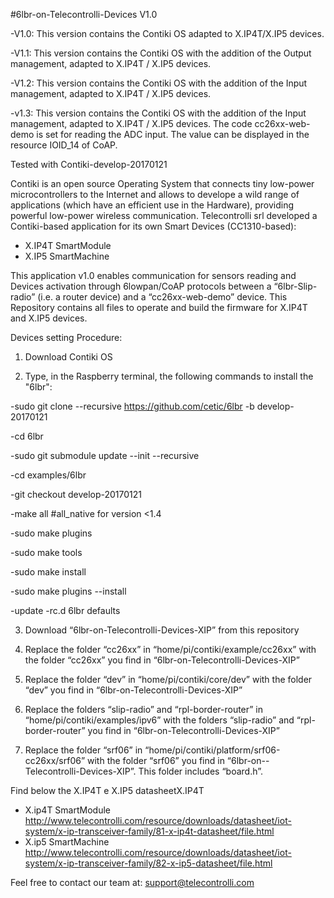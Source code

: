 #6lbr-on-Telecontrolli-Devices V1.0

-V1.0: This version contains the Contiki OS adapted to X.IP4T/X.IP5 devices.

-V1.1: This version contains the Contiki OS with the addition of the Output management, adapted to X.IP4T / X.IP5 devices. 

-V1.2: This version contains the Contiki OS with the addition of the Input management, adapted to X.IP4T / X.IP5 devices.

-v1.3: This version contains the Contiki OS with the addition of the Input management, adapted to X.IP4T / X.IP5 devices. The code cc26xx-web-demo is set for reading the ADC input. The value can be displayed in the resource IOID_14 of CoAP.

Tested with Contiki-develop-20170121

Contiki is an open source Operating System that connects tiny low-power microcontrollers to the Internet and allows to develope a wild range of applications (which have an efficient use in the Hardware), providing powerful low-power wireless communication. Telecontrolli srl developed a Contiki-based application for its own Smart Devices (CC1310-based):

- X.IP4T SmartModule
- X.IP5 SmartMachine

This application v1.0 enables communication for sensors reading and Devices activation through 6lowpan/CoAP protocols between a “6lbr-Slip-radio” (i.e. a router device) and a “cc26xx-web-demo” device. This Repository contains all files to operate and build the firmware for X.IP4T and X.IP5 devices.

Devices setting Procedure:

1) Download Contiki OS

2) Type, in the Raspberry terminal, the following commands to install the "6lbr": 

-sudo git clone --recursive https://github.com/cetic/6lbr -b develop-20170121

-cd 6lbr

-sudo git submodule update --init --recursive

-cd examples/6lbr

-git checkout develop-20170121

-make all #all_native for version <1.4

-sudo make plugins

-sudo make tools

-sudo make install

-sudo make plugins --install

-update -rc.d 6lbr defaults

3) Download “6lbr-on-Telecontrolli-Devices-XIP” from this repository

4) Replace the folder “cc26xx” in “home/pi/contiki/example/cc26xx” with the folder “cc26xx” you find in “6lbr-on-Telecontrolli-Devices-XIP”

5) Replace the folder “dev” in “home/pi/contiki/core/dev” with the folder “dev” you find in “6lbr-on-Telecontrolli-Devices-XIP”

6) Replace the folders “slip-radio” and “rpl-border-router” in “home/pi/contiki/examples/ipv6” with the folders “slip-radio” and “rpl-border-router” you find in “6lbr-on-Telecontrolli-Devices-XIP”

7) Replace the folder “srf06” in “home/pi/contiki/platform/srf06-cc26xx/srf06” with the folder “srf06” you find in “6lbr-on--      Telecontrolli-Devices-XIP”. This folder includes “board.h”.
  
Find below the X.IP4T e X.IP5 datasheetX.IP4T

- X.ip4T SmartModule 
http://www.telecontrolli.com/resource/downloads/datasheet/iot-system/x-ip-transceiver-family/81-x-ip4t-datasheet/file.html
- X.ip5 SmartMachine 
http://www.telecontrolli.com/resource/downloads/datasheet/iot-system/x-ip-transceiver-family/82-x-ip5-datasheet/file.html

Feel free to contact our team at: 
support@telecontrolli.com
